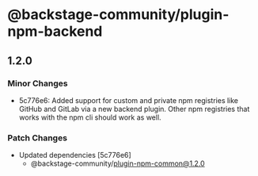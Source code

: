 # @backstage-community/plugin-npm-backend

## 1.2.0

### Minor Changes

- 5c776e6: Added support for custom and private npm registries like GitHub and GitLab via a new backend plugin. Other npm registries that works with the npm cli should work as well.

### Patch Changes

- Updated dependencies [5c776e6]
  - @backstage-community/plugin-npm-common@1.2.0
